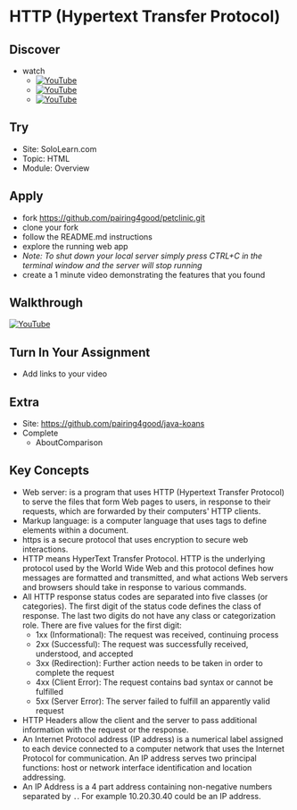 # HTTP (Hypertext Transfer Protocol)

## Discover
-  watch 
     - [![YouTube](https://i.ytimg.com/vi/lHPkQfMu27w/default.jpg)](https://www.youtube.com/watch?v=lHPkQfMu27w)
     - [![YouTube](https://i.ytimg.com/vi/FRLTDUs8iZA/default.jpg)](https://www.youtube.com/watch?v=FRLTDUs8iZA)
     - [![YouTube](https://i.ytimg.com/vi/kxjnMnCRAKY/default.jpg)](https://www.youtube.com/watch?v=kxjnMnCRAKY)

## Try
- Site: SoloLearn.com
- Topic: HTML
- Module: Overview

## Apply
- fork https://github.com/pairing4good/petclinic.git
- clone your fork
- follow the README.md instructions
- explore the running web app
- _Note: To shut down your local server simply press CTRL+C in the terminal window and the server will stop running_
- create a 1 minute video demonstrating the features that you found

## Walkthrough
[![YouTube](https://i.ytimg.com/vi/3OoEp1pdVTg/default.jpg)](https://www.youtube.com/watch?v=3OoEp1pdVTg)

## Turn In Your Assignment
- Add links to your video

## Extra
- Site: https://github.com/pairing4good/java-koans
- Complete
  - AboutComparison
  
## Key Concepts 
- Web server: is a program that uses HTTP (Hypertext Transfer Protocol) to serve the files that form Web pages to users, in response to their requests, which are forwarded by their computers' HTTP clients.
- Markup language: is a computer language that uses tags to define elements within a document.
- https is a secure protocol that uses encryption to secure web interactions. 
- HTTP means HyperText Transfer Protocol. HTTP is the underlying protocol used by the World Wide Web and this protocol defines how messages are formatted and transmitted, and what actions Web servers and browsers should take in response to various commands.
- All HTTP response status codes are separated into five classes (or categories). The first digit of the status code defines the class of response. The last two digits do not have any class or categorization role. There are five values for the first digit:
    - 1xx (Informational): The request was received, continuing process
    - 2xx (Successful): The request was successfully received, understood, and accepted
    - 3xx (Redirection): Further action needs to be taken in order to complete the request
    - 4xx (Client Error): The request contains bad syntax or cannot be fulfilled
    - 5xx (Server Error): The server failed to fulfill an apparently valid request
- HTTP Headers allow the client and the server to pass additional information with the request or the response.
- An Internet Protocol address (IP address) is a numerical label assigned to each device connected to a computer network that uses the Internet Protocol for communication. An IP address serves two principal functions: host or network interface identification and location addressing.
- An IP Address is a 4 part address containing non-negative numbers separated by `.`.  For example 10.20.30.40 could be an IP address.

